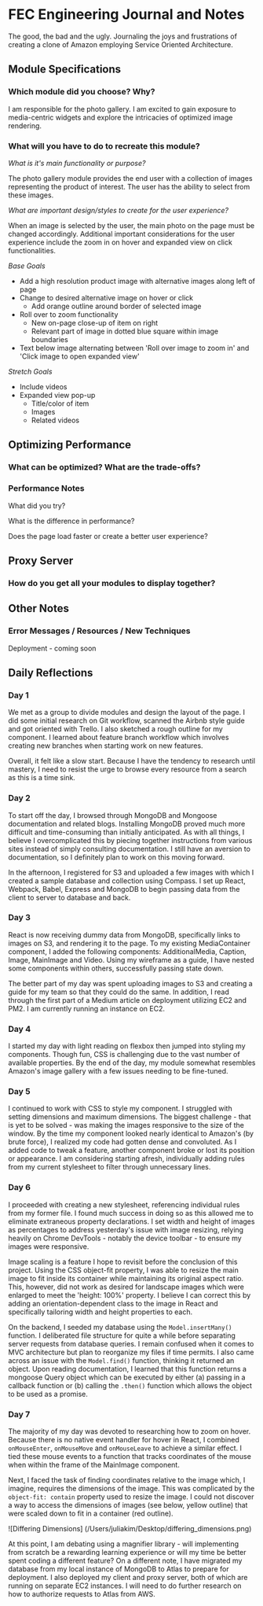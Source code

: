 # FEC Engineering Journal and Notes

The good, the bad and the ugly. Journaling the joys and frustrations of creating a clone of Amazon employing Service Oriented Architecture.

## Module Specifications

### Which module did you choose? Why?

I am responsible for the photo gallery. I am excited to gain exposure to media-centric widgets and explore the intricacies of optimized image rendering.

### What will you have to do to recreate this module?

*What is it's main functionality or purpose?*

The photo gallery module provides the end user with a collection of images representing the product of interest. The user has the ability to select from these images.

*What are important design/styles to create for the user experience?*

When an image is selected by the user, the main photo on the page must be changed accordingly. Additional important considerations for the user experience include the zoom in on hover and expanded view on click functionalities.

*Base Goals*
* Add a high resolution product image with alternative images along left of page
* Change to desired alternative image on hover or click
  * Add orange outline around border of selected image
* Roll over to zoom functionality
  * New on-page close-up of item on right
  * Relevant part of image in dotted blue square within image boundaries
* Text below image alternating between 'Roll over image to zoom in' and 'Click image to open expanded view'

*Stretch Goals*
* Include videos
* Expanded view pop-up
  * Title/color of item
  * Images
  * Related videos

## Optimizing Performance

### What can be optimized? What are the trade-offs?

### Performance Notes

What did you try?

What is the difference in performance?

Does the page load faster or create a better user experience?

## Proxy Server

### How do you get all your modules to display together?

## Other Notes

### Error Messages / Resources / New Techniques

Deployment - coming soon

## Daily Reflections

### Day 1

We met as a group to divide modules and design the layout of the page. I did some initial research on Git workflow, scanned the Airbnb style guide and got oriented with Trello. I also sketched a rough outline for my component. I learned about feature branch workflow which involves creating new branches when starting work on new features.

Overall, it felt like a slow start. Because I have the tendency to research until mastery, I need to resist the urge to browse every resource from a search as this is a time sink.

### Day 2

To start off the day, I browsed through MongoDB and Mongoose documentation and related blogs. Installing MongoDB proved much more difficult and time-consuming than initially anticipated. As with all things, I believe I overcomplicated this by piecing together instructions from various sites instead of simply consulting documentation. I still have an aversion to documentation, so I definitely plan to work on this moving forward.

In the afternoon, I registered for S3 and uploaded a few images with which I created a sample database and collection using Compass. I set up React, Webpack, Babel, Express and MongoDB to begin passing data from the client to server to database and back.

### Day 3

React is now receiving dummy data from MongoDB, specifically links to images on S3, and rendering it to the page. To my existing MediaContainer component, I added the following components: AdditionalMedia, Caption, Image, MainImage and Video. Using my wireframe as a guide, I have nested some components within others, successfully passing state down.

The better part of my day was spent uploading images to S3 and creating a guide for my team so that they could do the same. In addition, I read through the first part of a Medium article on deployment utilizing EC2 and PM2. I am currently running an instance on EC2.

### Day 4

I started my day with light reading on flexbox then jumped into styling my components. Though fun, CSS is challenging due to the vast number of available properties. By the end of the day, my module somewhat resembles Amazon's image gallery with a few issues needing to be fine-tuned.

### Day 5

I continued to work with CSS to style my component. I struggled with setting dimensions and maximum dimensions. The biggest challenge - that is yet to be solved - was making the images responsive to the size of the window. By the time my component looked nearly identical to Amazon's (by brute force), I realized my code had gotten dense and convoluted. As I added code to tweak a feature, another component broke or lost its position or appearance. I am considering starting afresh, individually adding rules from my current stylesheet to filter through unnecessary lines.

### Day 6

I proceeded with creating a new stylesheet, referencing individual rules from my former file. I found much success in doing so as this allowed me to eliminate extraneous property declarations. I set width and height of images as percentages to address yesterday's issue with image resizing, relying heavily on Chrome DevTools - notably the device toolbar - to ensure my images were responsive.

Image scaling is a feature I hope to revisit before the conclusion of this project. Using the CSS object-fit property, I was able to resize the main image to fit inside its container while maintaining its original aspect ratio. This, however, did not work as desired for landscape images which were enlarged to meet the 'height: 100%' property. I believe I can correct this by adding an orientation-dependent class to the image in React and specifically tailoring width and height properties to each.

On the backend, I seeded my database using the `Model.insertMany()` function. I deliberated file structure for quite a while before separating server requests from database queries. I remain confused when it comes to MVC architecture but plan to reorganize my files if time permits. I also came across an issue with the `Model.find()` function, thinking it returned an object. Upon reading documentation, I learned that this function returns a mongoose Query object which can be executed by either (a) passing in a callback function or (b) calling the `.then()` function which allows the object to be used as a promise.

### Day 7

The majority of my day was devoted to researching how to zoom on hover. Because there is no native event handler for hover in React, I combined `onMouseEnter`, `onMouseMove` and `onMouseLeave` to achieve a similar effect. I tied these mouse events to a function that tracks coordinates of the mouse when within the frame of the MainImage component.

Next, I faced the task of finding coordinates relative to the image which, I imagine, requires the dimensions of the image. This was complicated by the `object-fit: contain` property used to resize the image. I could not discover a way to access the dimensions of images (see below, yellow outline) that were scaled down to fit in a container (red outline).

![Differing Dimensions] (/Users/juliakim/Desktop/differing_dimensions.png)

At this point, I am debating using a magnifier library - will implementing from scratch be a rewarding learning experience or will my time be better spent coding a different feature? On a different note, I have migrated my database from my local instance of MongoDB to Atlas to prepare for deployment. I also deployed my client and proxy server, both of which are running on separate EC2 instances. I will need to do further research on how to authorize requests to Atlas from AWS.